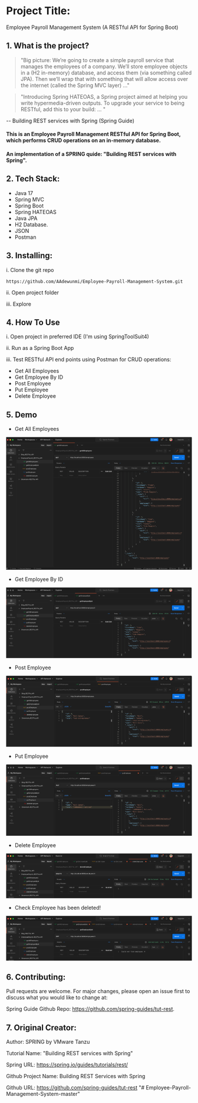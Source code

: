 # Project Title:

Employee Payroll Management System (A RESTful API for Spring Boot)

## 1. What is the project?

> "Big picture: We’re going to create a simple payroll service that manages the employees of a company. 
We’ll store employee objects in a (H2 in-memory) database, and access them (via something called JPA). 
Then we’ll wrap that with something that will allow access over the internet (called the Spring MVC layer) ..."

> "Introducing Spring HATEOAS, a Spring project aimed at helping you write hypermedia-driven outputs. 
To upgrade your service to being RESTful, add this to your build: ... "

-- Building REST services with Spring (Spring Guide)

#### This is an Employee Payroll Management RESTful API for Spring Boot, which performs CRUD operations on an in-memory database.

#### An implementation of a SPRING quide: "Building REST services with Spring".

## 2. Tech Stack:

- Java 17
- Spring MVC
- Spring Boot
- Spring HATEOAS
- Java JPA
- H2 Database.
- JSON
- Postman

## 3. Installing:

i. Clone the git repo

```
https://github.com/AAdewunmi/Employee-Payroll-Management-System.git
```

ii. Open project folder

iii. Explore

## 4. How To Use

i. Open project in preferred IDE (I'm using SpringToolSuit4) 

ii. Run as a Spring Boot App

iii. Test RESTful API end points using Postman for CRUD operations:

- Get All Employees
- Get Employee By ID
- Post Employee
- Put Employee
- Delete Employee

## 5. Demo

- Get All Employees

![This is an image](src/main/java/com/payrollapplication/payroll/images/GetALLEmployees.png)

- Get Employee By ID

![This is an image](src/main/java/com/payrollapplication/payroll/images/GetEmployeeByID.png)

- Post Employee

![This is an image](src/main/java/com/payrollapplication/payroll/images/PostEmployee.png)

- Put Employee

![This is an image](src/main/java/com/payrollapplication/payroll/images/PutEmployee.png)

- Delete Employee

![This is an image](src/main/java/com/payrollapplication/payroll/images/DeleteEmployee_1.png)

- Check Employee has been deleted!

![This is an image](src/main/java/com/payrollapplication/payroll/images/DeleteEmployee_2.png)

## 6. Contributing:

Pull requests are welcome. For major changes, please open an issue first to discuss what you would like to change at:

Spring Guide Github Repo: https://github.com/spring-guides/tut-rest.


## 7. Original Creator:

Author:  SPRING by VMware Tanzu

Tutorial Name: "Building REST services with Spring"

Spring URL: https://spring.io/guides/tutorials/rest/
 
Github Project Name: Building REST Services with Spring

Github URL: https://github.com/spring-guides/tut-rest
"# Employee-Payroll-Management-System-master" 
